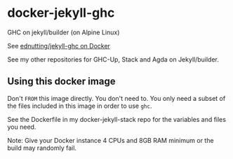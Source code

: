 # docker-jekyll-ghc

GHC on jekyll/builder (on Alpine Linux)

See [ednutting/jekyll-ghc on Docker](https://hub.docker.com/repository/docker/ednutting/jekyll-ghc)

See my other repositories for GHC-Up, Stack and Agda on Jekyll/builder.

## Using this docker image

Don't `FROM` this image directly. You don't need to. You only need a subset of the files included
in this image in order to use `ghc`.

See the Dockerfile in my docker-jekyll-stack repo for the variables and files you need.

Note: Give your Docker instance 4 CPUs and 8GB RAM minimum or the build may randomly fail.
